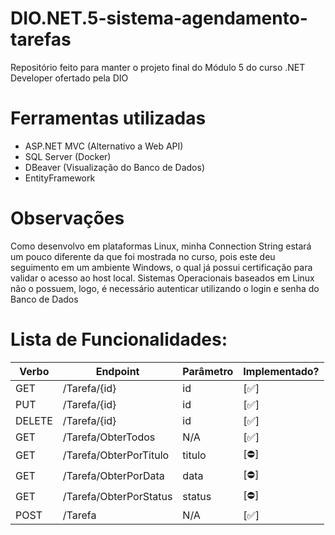 # DIO.NET.5-sistema-agendamento-tarefas
Repositório feito para manter o projeto final do Módulo 5 do curso .NET Developer ofertado pela DIO

# Ferramentas utilizadas
- ASP.NET MVC (Alternativo a Web API)
- SQL Server (Docker)
- DBeaver (Visualização do Banco de Dados)
- EntityFramework

# Observações
Como desenvolvo em plataformas Linux, minha Connection String estará um pouco diferente da que foi mostrada no curso, pois este deu seguimento em um ambiente Windows, o qual já possui certificação para validar o acesso ao host local. Sistemas Operacionais baseados em Linux não o possuem, logo, é necessário autenticar utilizando o login e senha do Banco de Dados

# Lista de Funcionalidades:
| Verbo  | Endpoint                | Parâmetro | Implementado? |
|--------|-------------------------|-----------|---------------|
| GET    | /Tarefa/{id}            | id        |      [✅]     |
| PUT    | /Tarefa/{id}            | id        |      [✅]     |
| DELETE | /Tarefa/{id}            | id        |      [✅]     |
| GET    | /Tarefa/ObterTodos      | N/A       |      [✅]     |
| GET    | /Tarefa/ObterPorTitulo  | titulo    |      [⛔]     |
| GET    | /Tarefa/ObterPorData    | data      |      [⛔]     |
| GET    | /Tarefa/ObterPorStatus  | status    |      [⛔]     |
| POST   | /Tarefa                 | N/A       |      [✅]     |
